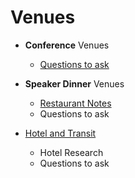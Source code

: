 # Venues

* **Conference** Venues
  - [Questions to ask](conference-venue-questions.md)

* **Speaker Dinner** Venues
  - [Restaurant Notes](../events/restaurant-notes.md)
  - Questions to ask

* [Hotel and Transit](hotel-and-transit.md)
  - Hotel Research
  - Questions to ask


